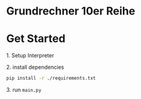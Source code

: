 # Grundrechner 10er Reihe

# Get Started
1\. Setup Interpreter

2\. install dependencies
```bash
pip install -r ./requirements.txt
```

3\. run `main.py`
